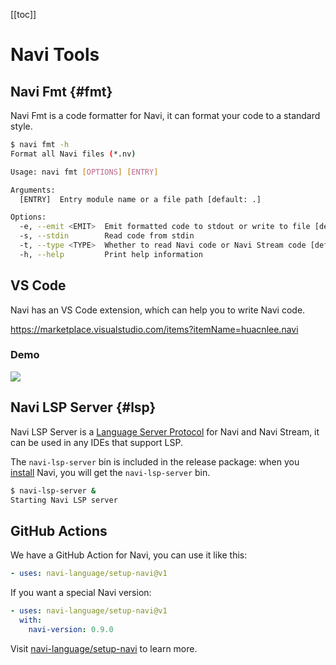 [[toc]]

# Navi Tools

## Navi Fmt {#fmt}

Navi Fmt is a code formatter for Navi, it can format your code to a standard style.

```bash
$ navi fmt -h
Format all Navi files (*.nv)

Usage: navi fmt [OPTIONS] [ENTRY]

Arguments:
  [ENTRY]  Entry module name or a file path [default: .]

Options:
  -e, --emit <EMIT>  Emit formatted code to stdout or write to file [default: files] [possible values: files, stdout]
  -s, --stdin        Read code from stdin
  -t, --type <TYPE>  Whether to read Navi code or Navi Stream code [default: nv] [possible values: nv,nvs]
  -h, --help         Print help information
```

## VS Code

Navi has an VS Code extension, which can help you to write Navi code.

https://marketplace.visualstudio.com/items?itemName=huacnlee.navi

### Demo

![](https://assets.lbkrs.com/uploads/a74d5351-ad70-4816-bad2-23819c30f881/20230328-114253.gif)

## Navi LSP Server {#lsp}

Navi LSP Server is a [Language Server Protocol] for Navi and Navi Stream, it can be used in any IDEs that support LSP.

The `navi-lsp-server` bin is included in the release package: when you [install](/installation) Navi, you will get the `navi-lsp-server` bin.

```bash
$ navi-lsp-server &
Starting Navi LSP server
```

## GitHub Actions

We have a GitHub Action for Navi, you can use it like this:

```yaml
- uses: navi-language/setup-navi@v1
```

If you want a special Navi version:

```yml
- uses: navi-language/setup-navi@v1
  with:
    navi-version: 0.9.0
```

Visit [navi-language/setup-navi] to learn more.

[Language Server Protocol]: https://microsoft.github.io/language-server-protocol/
[navi-language/setup-navi]: https://github.com/navi-language/setup-navi
